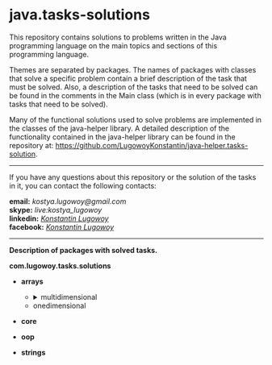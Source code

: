 # java.tasks-solutions

This repository contains solutions to problems written in the Java programming language on the main topics and sections of this programming language.

Themes are separated by packages. The names of packages with classes that solve a specific problem contain a brief description of the task that must be solved. Also, a description of the tasks that need to be solved can be found in the comments in the Main class (which is in every package with tasks that need to be solved).

Many of the functional solutions used to solve problems are implemented in the classes of the java-helper library. A detailed description of the functionality contained in the java-helper library can be found in the repository at: https://github.com/LugowoyKonstantin/java-helper.tasks-solution.

---

If you have any questions about this repository or the solution of the tasks in it, you can contact the following contacts:

**email:** _kostya.lugowoy@gmail.com_  
**skype:** _live:kostya_lugowoy_  
**linkedin:** _[Konstantin Lugowoy](https://www.linkedin.com/in/lugowoy-konstantin/)_  
**facebook:** _[Konstantin Lugowoy](https://www.facebook.com/lugowoy.konstantin)_  

---

**Description of packages with solved tasks.**

**com.lugowoy.tasks.solutions** <br> 
* **arrays**
    * <details>
        <summary>multidimensional</summary><br>
        * <details>
            <summary>calculateMatrixDeterminant</summary><br>
                • Calculate the matrix determinant.<br>
                • Рассчитать определитель матрицы.<br>
          </details>
        * <details>
            <summary>calculateNormsOfMatrix</summary><br>
                • Calculate norms of the matrix.<br>
                • Рассчитать нормы матрицы.<br>
          </details>
        * <details>
            <summary>compressMatrixByDeletingRowsAndColumnsWithZeros</summary><br>
                • Compress the matrix by deleting rows and columns filled with zeros from it.<br>
                • Сжать матрицу, удалив из нее строки и столбцы, заполненные нулями.<br>
          </details>
        * <details>
            <summary>constructPascalTriangle</summary><br>
                • Write a program that builds a Pascal triangle to a depth of 12.
                Each number of a triangle is stored in an array of the appropriate length,
                and the array of rows is stored in an array,
                the elements of which are 12 arrays of type int.<br>
                • Напишите программу, которая строит треугольник Паскаля на глубину до 12.
                Каждое число треугольника сохраняется в массиве соответствующей длины,
                а массив строк хранится в массиве, элементами которого являются 12 массивов типа int.<br>
          </details>
        * <details>
            <summary>convertMatrixRowsSoThatZeroLocatedAfterAllOthers</summary><br>
                • Convert the rows of the matrix so that the elements equal to zero are located
                after all the others.<br>
                • Преобразуйте строки матрицы так, чтобы элементы, равные нулю,
                были расположены после всех остальных.<br>
          </details>
      </details>
    * onedimensional
* **core**

* **oop**

* **strings**
